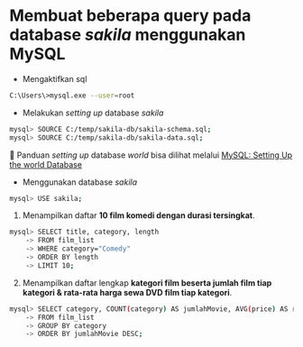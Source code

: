 # Membuat beberapa query pada database *sakila* menggunakan MySQL

- Mengaktifkan sql
```bash
C:\Users\>mysql.exe --user=root
```

- Melakukan *setting up* database *sakila*
```bash
mysql> SOURCE C:/temp/sakila-db/sakila-schema.sql;
mysql> SOURCE C:/temp/sakila-db/sakila-data.sql;
```

📌 Panduan *setting up* database *world* bisa dilihat melalui [MySQL: Setting Up the world Database](https://dev.mysql.com/doc/sakila/en/sakila-installation.html)

- Menggunakan database *sakila*
```bash
mysql> USE sakila;
```

1. Menampilkan daftar **10 film komedi dengan durasi tersingkat**.
```bash
mysql> SELECT title, category, length
    -> FROM film_list
    -> WHERE category="Comedy"
    -> ORDER BY length
    -> LIMIT 10;
```

2. Menampilkan daftar lengkap **kategori film beserta jumlah film tiap kategori & rata-rata harga sewa DVD film tiap kategori**.
```bash
mysql> SELECT category, COUNT(category) AS jumlahMovie, AVG(price) AS rataHargaSewa
    -> FROM film_list
    -> GROUP BY category
    -> ORDER BY jumlahMovie DESC;
```
